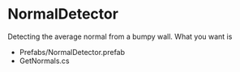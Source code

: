 # NormalDetector
Detecting the average normal from a bumpy wall.
What you want is
* Prefabs/NormalDetector.prefab
* GetNormals.cs
